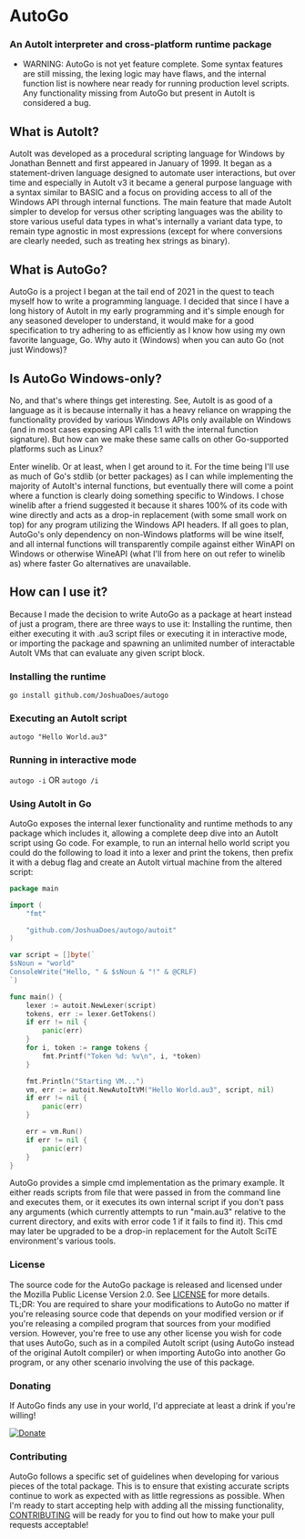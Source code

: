 # AutoGo
### An AutoIt interpreter and cross-platform runtime package

* WARNING: AutoGo is not yet feature complete. Some syntax features are still missing, the lexing logic may have flaws, and the internal function list is nowhere near ready for running production level scripts. Any functionality missing from AutoGo but present in AutoIt is considered a bug.

## What is AutoIt?
AutoIt was developed as a procedural scripting language for Windows by Jonathan Bennett and first appeared in January of 1999. It began as a statement-driven language designed to automate user interactions, but over time and especially in AutoIt v3 it became a general purpose language with a syntax similar to BASIC and a focus on providing access to all of the Windows API through internal functions. The main feature that made AutoIt simpler to develop for versus other scripting languages was the ability to store various useful data types in what's internally a variant data type, to remain type agnostic in most expressions (except for where conversions are clearly needed, such as treating hex strings as binary).

## What is AutoGo?
AutoGo is a project I began at the tail end of 2021 in the quest to teach myself how to write a programming language. I decided that since I have a long history of AutoIt in my early programming and it's simple enough for any seasoned developer to understand, it would make for a good specification to try adhering to as efficiently as I know how using my own favorite language, Go. Why auto it (Windows) when you can auto Go (not just Windows)?

## Is AutoGo Windows-only?
No, and that's where things get interesting. See, AutoIt is as good of a language as it is because internally it has a heavy reliance on wrapping the functionality provided by various Windows APIs only available on Windows (and in most cases exposing API calls 1:1 with the internal function signature). But how can we make these same calls on other Go-supported platforms such as Linux?

Enter winelib. Or at least, when I get around to it. For the time being I'll use as much of Go's stdlib (or better packages) as I can while implementing the majority of AutoIt's internal functions, but eventually there will come a point where a function is clearly doing something specific to Windows. I chose winelib after a friend suggested it because it shares 100% of its code with wine directly and acts as a drop-in replacement (with some small work on top) for any program utilizing the Windows API headers. If all goes to plan, AutoGo's only dependency on non-Windows platforms will be wine itself, and all internal functions will transparently compile against either WinAPI on Windows or otherwise WineAPI (what I'll from here on out refer to winelib as) where faster Go alternatives are unavailable.

## How can I use it?
Because I made the decision to write AutoGo as a package at heart instead of just a program, there are three ways to use it: Installing the runtime, then either executing it with .au3 script files or executing it in interactive mode, or importing the package and spawning an unlimited number of interactable AutoIt VMs that can evaluate any given script block.

### Installing the runtime
`go install github.com/JoshuaDoes/autogo`

### Executing an AutoIt script
`autogo "Hello World.au3"`

### Running in interactive mode
`autogo -i` OR `autogo /i`

### Using AutoIt in Go
AutoGo exposes the internal lexer functionality and runtime methods to any package which includes it, allowing a complete deep dive into an AutoIt script using Go code. For example, to run an internal hello world script you could do the following to load it into a lexer and print the tokens, then prefix it with a debug flag and create an AutoIt virtual machine from the altered script:

```Go
package main

import (
	"fmt"

	"github.com/JoshuaDoes/autogo/autoit"
)

var script = []byte(`
$sNoun = "world"
ConsoleWrite("Hello, " & $sNoun & "!" & @CRLF)
`)

func main() {
	lexer := autoit.NewLexer(script)
	tokens, err := lexer.GetTokens()
	if err != nil {
		panic(err)
	}
	for i, token := range tokens {
		fmt.Printf("Token %d: %v\n", i, *token)
	}

	fmt.Println("Starting VM...")
	vm, err := autoit.NewAutoItVM("Hello World.au3", script, nil)
	if err != nil {
		panic(err)
	}

	err = vm.Run()
	if err != nil {
		panic(err)
	}
}
```

AutoGo provides a simple cmd implementation as the primary example. It either reads scripts from file that were passed in from the command line and executes them, or it executes its own internal script if you don't pass any arguments (which currently attempts to run "main.au3" relative to the current directory, and exits with error code 1 if it fails to find it). This cmd may later be upgraded to be a drop-in replacement for the AutoIt SciTE environment's various tools.

### License
The source code for the AutoGo package is released and licensed under the Mozilla Public License Version 2.0. See [LICENSE](https://github.com/JoshuaDoes/autogo/blob/master/LICENSE) for more details. TL;DR: You are required to share your modifications to AutoGo no matter if you're releasing source code that depends on your modified version or if you're releasing a compiled program that sources from your modified version. However, you're free to use any other license you wish for code that uses AutoGo, such as in a compiled AutoIt script (using AutoGo instead of the original AutoIt compiler) or when importing AutoGo into another Go program, or any other scenario involving the use of this package.

### Donating
If AutoGo finds any use in your world, I'd appreciate at least a drink if you're willing!

[![Donate](https://img.shields.io/badge/Donate-PayPal-green.svg)](https://paypal.me/JoshuaDoes)

### Contributing
AutoGo follows a specific set of guidelines when developing for various pieces of the total package. This is to ensure that existing accurate scripts continue to work as expected with as little regressions as possible. When I'm ready to start accepting help with adding all the missing functionality, [CONTRIBUTING](https://github.com/JoshuaDoes/autogo/blob/master/CONTRIBUTING.md) will be ready for you to find out how to make your pull requests acceptable!